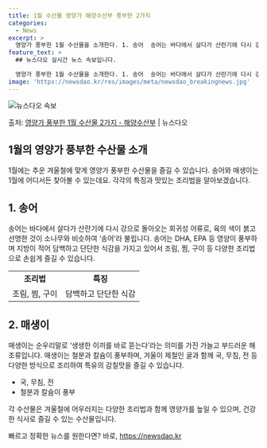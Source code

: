 ```yaml
---
title: 1월 수산물 영양가 해양수산부 풍부한 2가지
categories:
  - News
excerpt: >
  영양가 풍부한 1월 수산물을 소개한다. 1. 송어  송어는 바다에서 살다가 산란기에 다시 강으로 돌아오는 회…
feature_text: >
  ## 뉴스다오 실시간 뉴스 속보입니다.

  영양가 풍부한 1월 수산물을 소개한다. 1. 송어  송어는 바다에서 살다가 산란기에 다시 강으로 돌아오는 회…
image: 'https://newsdao.kr/res/images/meta/newsdao_breakingnews.jpg'
---
```


![뉴스다오 속보](https://newsdao.kr/res/images/meta/newsdao_breakingnews.jpg)

<p>출처: <a href="https://newsdao.kr/2953" rel="dofollow">영양가 풍부한 1월 수산물 2가지 - 해양수산부</a> | 뉴스다오</p>

<h2 data-ke-size="size26">1월의 영양가 풍부한 수산물 소개</h2>
<p data-ke-size="size16">1월에는 추운 겨울철에 맞게 영양가 풍부한 수산물을 즐길 수 있습니다. 송어와 매생이는 1월에 어디서든 찾아볼 수 있는데요. 각각의 특징과 맛있는 조리법을 알아보겠습니다.</p>

<h2 data-ke-size="size24">1. 송어</h2>
<p data-ke-size="size16">송어는 바다에서 살다가 산란기에 다시 강으로 돌아오는 회귀성 어류로, 육의 색이 붉고 선명한 것이 소나무와 비슷하여 ‘송어’라 불립니다. 송어는 DHA, EPA 등 영양이 풍부하며 지방이 적어 담백하고 단단한 식감을 가지고 있어서 조림, 찜, 구이 등 다양한 조리법으로 손쉽게 즐길 수 있습니다.</p>

<table>
	<tr>
		<td style="text-align: center; height: 17px;"><b>조리법</b></td>
		<td style="text-align: center; height: 17px;"><b>특징</b></td>
	</tr>
	<tr>
		<td style="text-align: left; height: 17px;">조림, 찜, 구이</td>
		<td style="text-align: left; height: 17px;">담백하고 단단한 식감</td>
	</tr>
</table>

<h2 data-ke-size="size24">2. 매생이</h2>
<p data-ke-size="size16">매생이는 순우리말로 ‘생생한 이끼를 바로 뜯는다’라는 의미를 가진 가늘고 부드러운 해조류입니다. 매생이는 철분과 칼슘이 풍부하며, 겨울이 제철인 굴과 함께 국, 무침, 전 등 다양한 방식으로 조리하여 특유의 감칠맛을 즐길 수 있습니다.</p>

<ul>
	<li>국, 무침, 전</li>
	<li>철분과 칼슘이 풍부</li>
</ul>

<p data-ke-size="size16">각 수산물은 겨울철에 어우러지는 다양한 조리법과 함께 영양가를 높일 수 있으며, 건강한 식사로 즐길 수 있는 수산물입니다.</p>
<p data-ke-size="size16"></p> 

빠르고 정확한 뉴스를 원한다면? 바로, <a href="https://newsdao.kr" rel="dofollow">https://newsdao.kr</a>


    
